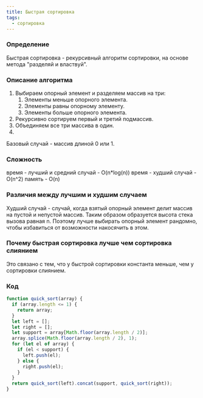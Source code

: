 ```yaml
---
title: Быстрая сортировка
tags:
  - сортировка
---
```

### Определение
Быстрая сортировка - рекурсивный алгоритм сортировки, на основе метода "разделяй и властвуй".

### Описание алгоритма
1. Выбираем опорный элемент и разделяем массив на три:
	1. Элементы меньше опорного элемента.
	2. Элементы равны опорному элементу.
	3. Элементы больше опорного элемента.
3. Рекурсивно сортируем первый и третий подмассив.
4. Объединяем все три массива в один.
5. 
Базовый случай - массив длиной 0 или 1.

### Сложность
время - лучший и средний случай - O(n\*log(n))
время - худший случай - O(n^2)
память - O(n)

### Различия между лучшим и худшим случаем
Худший случай - случай, когда взятый опорный элемент делит массив на пустой и непустой массив. Таким образом образуется высота стека вызова равная n. Поэтому лучше выбирать опорный элемент рандомно, чтобы избавиться от возможности накосячить в этом.


### Почему быстрая сортировка лучше чем сортировка слиянием
Это связано с тем, что у быстрой сортировки константа меньше, чем у сортировки слиянием.

### Код
```js
function quick_sort(array) {  
  if (array.length <= 1) {  
    return array;  
  }  
  let left = [];  
  let right = [];  
  let support = array[Math.floor(array.length / 2)];  
  array.splice(Math.floor(array.length / 2), 1);  
  for (let el of array) {  
    if (el < support) {  
      left.push(el);  
    } else {  
      right.push(el);  
    }  
  }  
  return quick_sort(left).concat(support, quick_sort(right));  
}
```